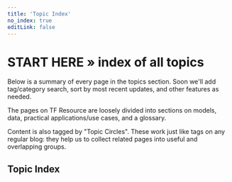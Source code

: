 ```yaml
---
title: 'Topic Index'
no_index: true
editLink: false
---
```


# START HERE &raquo; index of all topics

Below is a summary of every page in the topics section. Soon we'll add tag/category search, sort by most recent updates, and other features as needed.

The pages on TF Resource are loosely divided into sections on models, data, practical applications/use cases, and a glossary.

Content is also tagged by "Topic Circles". These work just like tags on any regular blog: they help us to collect related pages into useful and overlapping groups.

## Topic Index

<TopicIndex />
